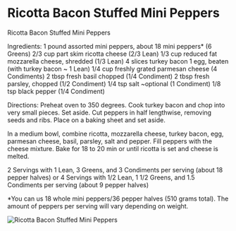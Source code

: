 # Ricotta Bacon Stuffed Mini Peppers



Ricotta Bacon Stuffed Mini Peppers

Ingredients:
1 pound assorted mini peppers, about 18 mini peppers* (6 Greens)
2/3 cup part skim ricotta cheese (2/3 Lean)
1/3 cup reduced fat mozzarella cheese, shredded (1/3 Lean)
4 slices turkey bacon
1 egg, beaten (with turkey bacon ~ 1 Lean)
1/4 cup freshly grated parmesan cheese (4 Condiments)
2 tbsp fresh basil chopped (1/4 Condiment)
2 tbsp fresh parsley, chopped (1/2 Condiment)
1/4 tsp salt ~optional (1 Condiment)
1/8 tsp black pepper (1/4 Condiment)

Directions:
Preheat oven to 350 degrees. Cook turkey bacon and chop into very small pieces. Set aside. Cut peppers in half lengthwise, removing seeds and ribs. Place on a baking sheet and set aside.

In a medium bowl, combine ricotta, mozzarella cheese, turkey bacon, egg, parmesan cheese, basil, parsley, salt and pepper. Fill peppers with the cheese mixture. Bake for 18 to 20 min or until ricotta is set and cheese is melted.

2 Servings with
1 Lean, 3 Greens, and 3 Condiments per serving (about 18 pepper halves)
or
4 Servings with
1/2 Lean, 1 1/2 Greens, and 1.5 Condiments per serving (about 9 pepper halves)

*You can us 18 whole mini peppers/36 pepper halves (510 grams total). The amount of peppers per serving will vary depending on weight.

![Ricotta Bacon Stuffed Mini Peppers](images/Ricotta%20Bacon%20Stuffed%20Mini%20Peppers.png)

